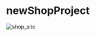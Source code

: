 # newShopProject
![shop_site](https://user-images.githubusercontent.com/67092088/199524769-80963d74-5836-44d9-b6a6-ec9f570c8323.png)
